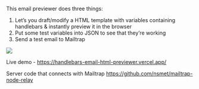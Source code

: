 This email previewer does three things:

1. Let’s you draft/modify a HTML template with variables containing handlebars & instantly preview it in the browser
2. Put some test variables into JSON to see that they’re working
3. Send a test email to Mailtrap


<img src="https://res.cloudinary.com/practicaldev/image/fetch/s--u8PUVw4k--/c_limit%2Cf_auto%2Cfl_progressive%2Cq_66%2Cw_880/https://dev-to-uploads.s3.amazonaws.com/uploads/articles/uzvycpbu8vh1wicv95a9.gif" />

Live demo - https://handlebars-email-html-previewer.vercel.app/ 

Server code that connects with Mailtrap https://github.com/nsmet/mailtrap-node-relay
